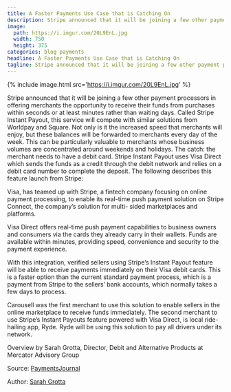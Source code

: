 ```yaml
---
title: A Faster Payments Use Case that is Catching On
description: Stripe announced that it will be joining a few other payment processors
image:
  path: https://i.imgur.com/20L9EnL.jpg
  width: 750
  height: 375
categories: blog payments
headline: A Faster Payments Use Case that is Catching On
tagline: Stripe announced that it will be joining a few other payment processors
---
```


{% include image.html src='https://i.imgur.com/20L9EnL.jpg' %}

Stripe announced that it will be joining a few other payment processors in offering merchants the opportunity to receive their funds from purchases within seconds or at least minutes rather than waiting days.  Called Stripe Instant Payout, this service will compete with similar solutions from Worldpay and Square.  Not only is it the increased speed that merchants will enjoy, but these balances will be forwarded to merchants every day of the week.  This can be particularly valuable to merchants whose business volumes are concentrated around weekends and holidays.   The catch: the merchant needs to have a debit card.  Stripe Instant Payout uses Visa Direct which sends the funds as a credit through the debit network and relies on a debit card number to complete the deposit. The following describes this feature launch from Stripe:

Visa, has teamed up with Stripe, a fintech company focusing on online payment processing, to enable its real-time push payment solution on Stripe Connect, the company’s solution for multi- sided marketplaces and platforms.

Visa Direct offers real-time push payment capabilities to business owners and consumers via the cards they already carry in their wallets. Funds are available within minutes, providing speed, convenience and security to the payment experience.

With this integration, verified sellers using Stripe’s Instant Payout feature will be able to receive payments immediately on their Visa debit cards. This is a faster option than the current standard payment process, which is a payment from Stripe to the sellers’ bank accounts, which normally takes a few days to process.

Carousell was the first merchant to use this solution to enable sellers in the online marketplace to receive funds immediately. The second merchant to use Stripe’s Instant Payouts feature powered with Visa Direct, is local ride-hailing app, Ryde. Ryde will be using this solution to pay all drivers under its network.

Overview by Sarah Grotta, Director, Debit and Alternative Products at Mercator Advisory Group

Source: [PaymentsJournal](http://www.paymentsjournal.com/a-faster-payments-use-case-that-is-catching-on/)

Author: [Sarah Grotta](http://www.paymentsjournal.com/author/sarah-grotta/)